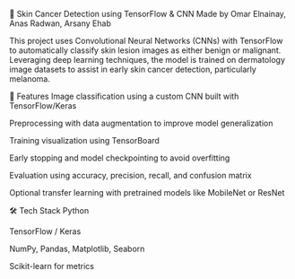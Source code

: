 🧠 Skin Cancer Detection using TensorFlow & CNN Made by Omar Elnainay, Anas Radwan, Arsany Ehab


This project uses Convolutional Neural Networks (CNNs) with TensorFlow to automatically classify skin lesion images as either benign or malignant. Leveraging deep learning techniques, the model is trained on dermatology image datasets to assist in early skin cancer detection, particularly melanoma.

🚀 Features
Image classification using a custom CNN built with TensorFlow/Keras

Preprocessing with data augmentation to improve model generalization

Training visualization using TensorBoard

Early stopping and model checkpointing to avoid overfitting

Evaluation using accuracy, precision, recall, and confusion matrix

Optional transfer learning with pretrained models like MobileNet or ResNet

🛠 Tech Stack
Python

TensorFlow / Keras

NumPy, Pandas, Matplotlib, Seaborn

Scikit-learn for metrics
